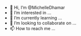 - 👋 Hi, I’m @MichelleDhamar
- 👀 I’m interested in ...
- 🌱 I’m currently learning ...
- 💞️ I’m looking to collaborate on ...
- 📫 How to reach me ...

<!---
MichelleDhamar/MichelleDhamar is a ✨ special ✨ repository because its `README.md` (this file) appears on your GitHub profile.
You can click the Preview link to take a look at your changes.
--->
